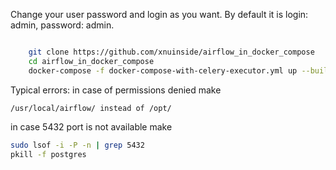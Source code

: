 Change your user password and login as you want. By default it is login: admin, password: admin.
```bash

    git clone https://github.com/xnuinside/airflow_in_docker_compose
    cd airflow_in_docker_compose
    docker-compose -f docker-compose-with-celery-executor.yml up --build
```

Typical errors:
in case of permissions denied make 
```
/usr/local/airflow/ instead of /opt/
```
in case 5432 port is not available make 
```bash
sudo lsof -i -P -n | grep 5432
pkill -f postgres
```